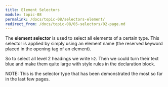 ```yaml
---
title: Element Selectors
module: topic-08
permalink: /docs/topic-08/selectors-element/
redirect_from: /docs/topic-08/05-selectors/02-page.md
---
```


<div class="divider-heading"></div>

The **element selector** is used to select all elements of a certain type. This selector is applied by simply using an element name (the reserved keyword placed in the opening tag of an element).

So to select all level 2 headings we write `h2`. Then we could turn their text blue and make them quite large with style rules in the declaration block.

<span class="label label-info">NOTE:</span> This is the selector type that has been demonstrated the most so far in the last few pages.


<div class="codepen-embed">
  <p data-height="400" data-theme-id="30567" data-slug-hash="oGVxXV" data-default-tab="html,result" data-user="Media-Ed-Online" data-embed-version="2" data-pen-title="[Topic-07]  CSS Selectors, Pt. 2" class="codepen"></p>
</div>
